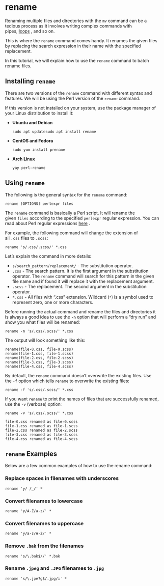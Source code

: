 # **rename**

Renaming multiple files and directories with the `mv` command can be a tedious process as it involves writing complex commands with pipes, [loops](https://linuxize.com/post/bash-for-loop/) , and so on.

This is where the `rename` command comes handy. It renames the given files by replacing the search expression in their name with the specified replacement.

In this tutorial, we will explain how to use the `rename` command to batch rename files.

## **Installing** `rename`

There are two versions of the `rename` command with different syntax and features. We will be using the Perl version of the `rename` command.

If this version is not installed on your system, use the package manager of your Linux distribution to install it:

* **Ubuntu and Debian**

  ```
  sudo apt updatesudo apt install rename
  ```
* **CentOS and Fedora**

  ```
  sudo yum install prename
  ```
* **Arch Linux**

  ```
  yay perl-rename
  ```

## **Using** `rename`

The following is the general syntax for the `rename` command:

```
rename [OPTIONS] perlexpr files
```

The `rename` command is basically a Perl script. It will rename the given `files` according to the specified `perlexpr` regular expression. You can read about Perl regular expressions [here](https://perldoc.perl.org/perlre.html#Regular-Expressions) .

For example, the following command will change the extension of all `.css` files to `.scss`:

```
rename 's/.css/.scss/' *.css
```

Let’s explain the command in more details:

* `s/search_pattern/replacement/` - The substitution operator.
* `.css` - The search pattern. It is the first argument in the substitution operator. The `rename` command will search for this pattern in the given file name and if found it will replace it with the replacement argument.
* `.scss` - The replacement. The second argument in the substitution operator.
* `*.css` - All files with “.css” extension. Wildcard (`*`) is a symbol used to represent zero, one or more characters.

Before running the actual command and rename the files and directories it is always a good idea to use the `-n` option that will perform a “dry run” and show you what files will be renamed:

```
rename -n 's/.css/.scss/' *.css
```

The output will look something like this:

```
rename(file-0.css, file-0.scss)
rename(file-1.css, file-1.scss)
rename(file-2.css, file-2.scss)
rename(file-3.css, file-3.scss)
rename(file-4.css, file-4.scss)
```

By default, the `rename` command doesn’t overwrite the existing files. Use the `-f` option which tells `rename` to overwrite the existing files:

```
rename -f 's/.css/.scss/' *.css
```

If you want `rename` to print the names of files that are successfully renamed, use the `-v` (verbose) option:

```
rename -v 's/.css/.scss/' *.css
```

```
file-0.css renamed as file-0.scss
file-1.css renamed as file-1.scss
file-2.css renamed as file-2.scss
file-3.css renamed as file-3.scss
file-4.css renamed as file-4.scss
```

## `rename` Examples

Below are a few common examples of how to use the rename command:

### **Replace spaces in filenames with underscores**

```
rename 'y/ /_/' *
```

### **Convert filenames to lowercase**

```
rename 'y/A-Z/a-z/' *
```

### **Convert filenames to uppercase**

```
rename 'y/a-z/A-Z/' *
```

### **Remove** `.bak` from the filenames

```
rename 's/\.bak$//' *.bak
```

### **Rename** `.jpeg` and `.JPG` filenames to `.jpg`

```
rename 's/\.jpe?g$/.jpg/i' *
```
